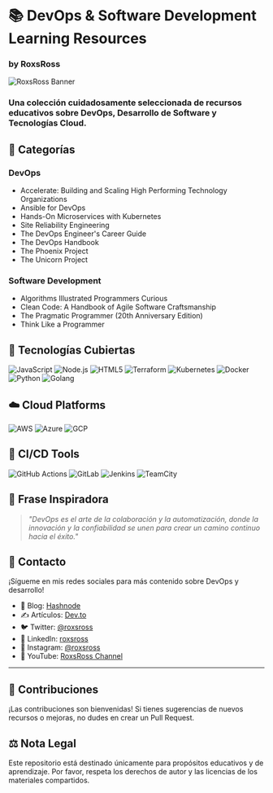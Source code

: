 # 📚 DevOps & Software Development Learning Resources
### by RoxsRoss

![RoxsRoss Banner](https://media.licdn.com/dms/image/v2/D4D16AQF4ND-cC_uxZg/profile-displaybackgroundimage-shrink_350_1400/profile-displaybackgroundimage-shrink_350_1400/0/1731367727725?e=1741219200&v=beta&t=9wrpURrkuzoztA0KBxcXE8lYeL8Qruoq9AyD63f3lJM)


### Una colección cuidadosamente seleccionada de recursos educativos sobre DevOps, Desarrollo de Software y Tecnologías Cloud.

## 🔧 Categorías

### DevOps
- Accelerate: Building and Scaling High Performing Technology Organizations
- Ansible for DevOps
- Hands-On Microservices with Kubernetes
- Site Reliability Engineering
- The DevOps Engineer's Career Guide
- The DevOps Handbook
- The Phoenix Project
- The Unicorn Project

### Software Development
- Algorithms Illustrated Programmers Curious
- Clean Code: A Handbook of Agile Software Craftsmanship
- The Pragmatic Programmer (20th Anniversary Edition)
- Think Like a Programmer

## 🚀 Tecnologías Cubiertas

![JavaScript](https://img.shields.io/badge/-JavaScript-F7DF1E?style=for-the-badge&logo=JavaScript&logoColor=black)
![Node.js](https://img.shields.io/badge/-Node.js-339933?style=for-the-badge&logo=node.js&logoColor=white)
![HTML5](https://img.shields.io/badge/-HTML5-E34F26?style=for-the-badge&logo=html5&logoColor=white)
![Terraform](https://img.shields.io/badge/terraform-7B42BC?logo=terraform&logoColor=white&style=for-the-badge)
![Kubernetes](https://img.shields.io/badge/kubernetes-326CE5?logo=kubernetes&logoColor=white&style=for-the-badge)
![Docker](https://img.shields.io/badge/docker-2496ED?logo=docker&logoColor=white&style=for-the-badge)
![Python](https://img.shields.io/badge/python-3776AB?logo=python&logoColor=white&style=for-the-badge)
![Golang](https://img.shields.io/badge/Go-00ADD8?style=for-the-badge&logo=go&logoColor=white)

## ☁️ Cloud Platforms
![AWS](https://img.shields.io/badge/Amazon_AWS-232F3E?style=for-the-badge&logo=amazon-aws&logoColor=white)
![Azure](https://img.shields.io/badge/azure-0078D4?logo=microsoft-azure&logoColor=white&style=for-the-badge)
![GCP](https://img.shields.io/badge/Google_Cloud-4285F4?style=for-the-badge&logo=google-cloud&logoColor=white)

## 🔄 CI/CD Tools
![GitHub Actions](https://img.shields.io/badge/GitHub_Actions-2088FF?style=for-the-badge&logo=github-actions&logoColor=white)
![GitLab](https://img.shields.io/badge/GitLab-330F63?style=for-the-badge&logo=gitlab&logoColor=white)
![Jenkins](https://img.shields.io/badge/Jenkins-D24939?style=for-the-badge&logo=Jenkins&logoColor=white)
![TeamCity](https://img.shields.io/badge/TeamCity-000000?style=for-the-badge&logo=TeamCity&logoColor=white)

## 💭 Frase Inspiradora
> *"DevOps es el arte de la colaboración y la automatización, donde la innovación y la confiabilidad se unen para crear un camino continuo hacia el éxito."*

## 📱 Contacto

¡Sígueme en mis redes sociales para más contenido sobre DevOps y desarrollo!

- 📝 Blog: [Hashnode](https://blog.295devops.com)
- ✍️ Artículos: [Dev.to](https://dev.to/roxsross)
- 🐦 Twitter: [@roxsross](https://twitter.com/roxsross)
- 💼 LinkedIn: [roxsross](https://www.linkedin.com/in/roxsross/)
- 📸 Instagram: [@roxsross](https://www.instagram.com/roxsross/)
- 🎥 YouTube: [RoxsRoss Channel](https://www.youtube.com/channel/UCa-FcaB75ZtqWd1YCWW6INQ)

---


## 🤝 Contribuciones

¡Las contribuciones son bienvenidas! Si tienes sugerencias de nuevos recursos o mejoras, no dudes en crear un Pull Request.

## ⚖️ Nota Legal

Este repositorio está destinado únicamente para propósitos educativos y de aprendizaje. Por favor, respeta los derechos de autor y las licencias de los materiales compartidos.
